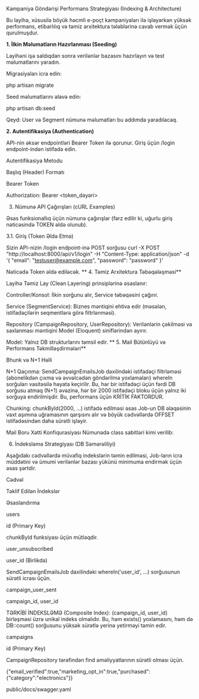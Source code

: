 Kampaniya Göndərişi Performans Strategiyası (Indexing & Architecture)

Bu layihə, xüsusilə böyük həcmli e-poçt kampaniyaları ilə işləyərkən yüksək performans, etibarlılıq və təmiz arxitektura tələblərinə cavab vermək üçün qurulmuşdur.

**1. İlkin Məlumatların Hazırlanması (Seeding)**

Layihəni işə saldıqdan sonra verilənlər bazasını hazırlayın və test məlumatlarını yaradın.

Migrasiyaları icra edin:

php artisan migrate

Seed məlumatlarını əlavə edin:

php artisan db:seed

Qeyd: User və Segment nümunə məlumatları bu addımda yaradılacaq.

**2. Autentifikasiya (Authentication)**

API-nin əksər endpointləri Bearer Token ilə qorunur. Giriş üçün /login endpoint-indən istifadə edin.

Autentifikasiya Metodu

Başlıq (Header) Formatı

Bearer Token

Authorization: Bearer <token_dəyəri>

3. Nümunə API Çağırışları (cURL Examples)

Əsas funksionallıq üçün nümunə çağırışlar (fərz edilir ki, uğurlu giriş nəticəsində TOKEN əldə olunub).

3.1. Giriş (Token Əldə Etmə)

Sizin API-nizin /login endpoint-inə POST sorğusu
curl -X POST "http://localhost:8000/api/v1/login"
-H "Content-Type: application/json"
-d '{ "email": "testuser@example.com", "password": "password" }'

Nəticədə Token əldə ediləcək.
** 4. Təmiz Arxitektura Təbəqələşməsi**

Layihə Təmiz Lay (Clean Layering) prinsiplərinə əsaslanır:

Controller/Konsol: İlkin sorğunu alır, Service təbəqəsini çağırır.

Service (SegmentService): Biznes məntiqini ehtiva edir (məsələn, istifadəçilərin seqmentlərə görə filtrlənməsi).

Repository (CampaignRepository, UserRepository): Verilənlərin çəkilməsi və saxlanması məntiqini Model (Eloquent) siniflərindən ayırır.

Model: Yalnız DB strukturlarını təmsil edir. ** 5. Mail Bütünlüyü və Performans Təkmilləşdirmələri**

Bhunk və N+1 Həlli

N+1 Qaçınma: SendCampaignEmailsJob daxilindəki istifadəçi filtrləməsi (abonelikdən çıxma və əvvəlcədən göndərilmə yoxlamaları) whereIn sorğuları vasitəsilə həyata keçirilir. Bu, hər bir istifadəçi üçün fərdi DB sorğusu atmaq (N+1) əvəzinə, hər bir 2000 istifadəçi bloku üçün yalnız iki sorğuya endirilmişdir. Bu, performans üçün KRİTİK FAKTORDUR.

Chunking: chunkById(2000, ...) istifadə edilməsi əsas Job-un DB əlaqəsinin vaxt aşımına uğramasının qarşısını alır və böyük cədvəllərdə OFFSET istifadəsindən daha sürətli işləyir.

Mail Boru Xətti Konfiqurasiyası Nümunədə class sabitləri kimi verilib:

6. İndeksləmə Strategiyası (DB Səmərəliliyi)

Aşağıdakı cədvəllərdə müvafiq indekslərin təmin edilməsi, Job-ların icra müddətini və ümumi verilənlər bazası yükünü minimuma endirmək üçün əsas şərtdir.

Cədvəl

Təklif Edilən İndekslər

Əsaslandırma

users

id (Primary Key)

chunkById funksiyası üçün mütləqdir.

user_unsubscribed

user_id (Birlikdə)

SendCampaignEmailsJob daxilindəki whereIn('user_id', ...) sorğusunun sürətli icrası üçün.

campaign_user_sent

campaign_id, user_id

TƏRKİBİ İNDEKSLƏMƏ (Composite Index): (campaign_id, user_id) birləşməsi üzrə unikal indeks olmalıdır. Bu, həm exists() yoxlamasını, həm də DB::count() sorğusunu yüksək sürətlə yerinə yetirməyi təmin edir.

campaigns

id (Primary Key)

CampaignRepository tərəfindən find əməliyyatlarının sürətli olması üçün.

{"email_verified":true,"marketing_opt_in":true,"purchased":{"category":"electronics"}}

public/docs/swagger.yaml
